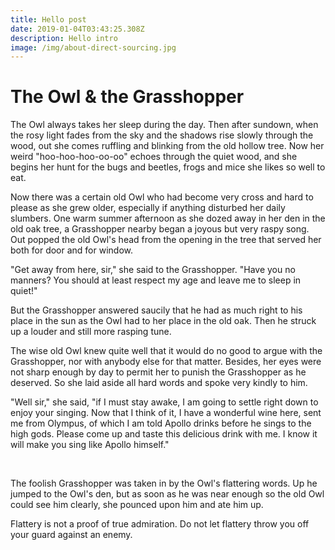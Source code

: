 ```yaml
---
title: Hello post
date: 2019-01-04T03:43:25.308Z
description: Hello intro
image: /img/about-direct-sourcing.jpg
---
```

<h1>The Owl & the Grasshopper</h1><p>The Owl always takes her sleep during the day. Then after sundown, when the rosy light fades from the sky and the shadows rise slowly through the wood, out she comes ruffling and blinking from the old hollow tree. Now her weird "hoo-hoo-hoo-oo-oo" echoes through the quiet wood, and she begins her hunt for the bugs and beetles, frogs and mice she likes so well to eat.</p><p>Now there was a certain old Owl who had become very cross and hard to please as she grew older, especially if anything disturbed her daily slumbers. One warm summer afternoon as she dozed away in her den in the old oak tree, a Grasshopper nearby began a joyous but very raspy song. Out popped the old Owl's head from the opening in the tree that served her both for door and for window.</p><p>"Get away from here, sir," she said to the Grasshopper. "Have you no manners? You should at least respect my age and leave me to sleep in quiet!"</p><p>But the Grasshopper answered saucily that he had as much right to his place in the sun as the Owl had to her place in the old oak. Then he struck up a louder and still more rasping tune.</p><p>The wise old Owl knew quite well that it would do no good to argue with the Grasshopper, nor with anybody else for that matter. Besides, her eyes were not sharp enough by day to permit her to punish the Grasshopper as he deserved. So she laid aside all hard words and spoke very kindly to him.</p><p>"Well sir," she said, "if I must stay awake, I am going to settle right down to enjoy your singing. Now that I think of it, I have a wonderful wine here, sent me from Olympus, of which I am told Apollo drinks before he sings to the high gods. Please come up and taste this delicious drink with me. I know it will make you sing like Apollo himself."</p><div>&nbsp;</div><p>The foolish Grasshopper was taken in by the Owl's flattering words. Up he jumped to the Owl's den, but as soon as he was near enough so the old Owl could see him clearly, she pounced upon him and ate him up.</p><p>Flattery is not a proof of true admiration. Do not let flattery throw you off your guard against an enemy.</p>
